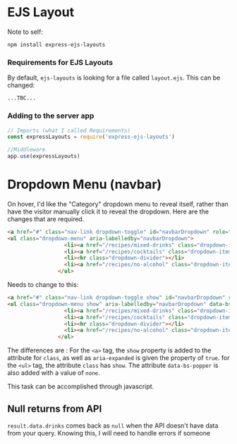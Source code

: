 # EJS Layout
Note to self: 
```
npm install express-ejs-layouts
```

### Requirements for EJS Layouts
By default, `ejs-layouts` is looking for a file called `layout.ejs`. This can be changed:

```
...TBC...
```
### Adding to the server app
```js
// Imports (what I called Requirements)
const expressLayouts = require('express-ejs-layouts')

//Middleware
app.use(expressLayouts)

```

# Dropdown Menu (navbar)
On hover, I'd like the "Category" dropdown menu to reveal itself, rather than have the visitor manually click it to reveal the dropdown. Here are the changes that are required.

```html
<a href="#" class="nav-link dropdown-toggle" id="navbarDropdown" role="button" data-bs-toggle="dropdown" aria-expanded="false">Category</a>
<ul class="dropdown-menu" aria-labelledby="navbarDropdown">
                  <li><a href="/recipes/mixed-drinks" class="dropdown-item">Mixed Drinks</a></li>
                  <li><a href="/recipes/cocktails" class="dropdown-item">Cocktails</a></li>
                  <li><hr class="dropdown-divider"></li>
                  <li><a href="/recipes/no-alcohol" class="dropdown-item">Non-Alcoholic</a></li>
                </ul>
```
Needs to change to this:
```html
<a href="#" class="nav-link dropdown-toggle show" id="navbarDropdown" role="button" data-bs-toggle="dropdown" aria-expanded="true">Category</a>
<ul class="dropdown-menu show" aria-labelledby="navbarDropdown" data-bs-popper="none">
                  <li><a href="/recipes/mixed-drinks" class="dropdown-item">Mixed Drinks</a></li>
                  <li><a href="/recipes/cocktails" class="dropdown-item">Cocktails</a></li>
                  <li><hr class="dropdown-divider"></li>
                  <li><a href="/recipes/no-alcohol" class="dropdown-item">Non-Alcoholic</a></li>
                </ul>
```
The differences are :
For the `<a>` tag, the `show` property is added to the attribute for `class`, as well as `aria-expanded` is given the property of `true`.
for the `<ul>` tag, the attribute `class` has `show`. The attribute `data-bs-popper` is also added with a value of `none`.

This task can be accomplished through javascript.

## Null returns from API
`result.data.drinks` comes back as `null` when the API doesn't have data from your query. Knowing this, I will need to handle errors if someone 